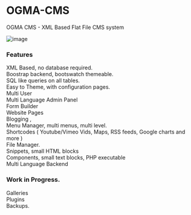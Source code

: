 OGMA-CMS
========

OGMA CMS - XML Based Flat File CMS system

![image](http://www.ogmacms.com/docimages/menus.jpg)

### Features 

XML Based, no database required.  
Boostrap backend, bootswatch themeable.   
SQL like queries on all tables.  
Easy to Theme, with configuration pages.  
Multi User  
Multi Language Admin Panel  
Form Builder  
Website Pages  
Blogging ,  
Menu Manager, multi menus, multi level.  
Shortcodes ( Youtube/Vimeo Vids, Maps, RSS feeds, Google charts and more )   
File Manager.  
Snippets, small HTML blocks  
Components, small text blocks, PHP executable  
Multi Language Backend


### Work in Progress.

Galleries  
Plugins  
Backups.  
